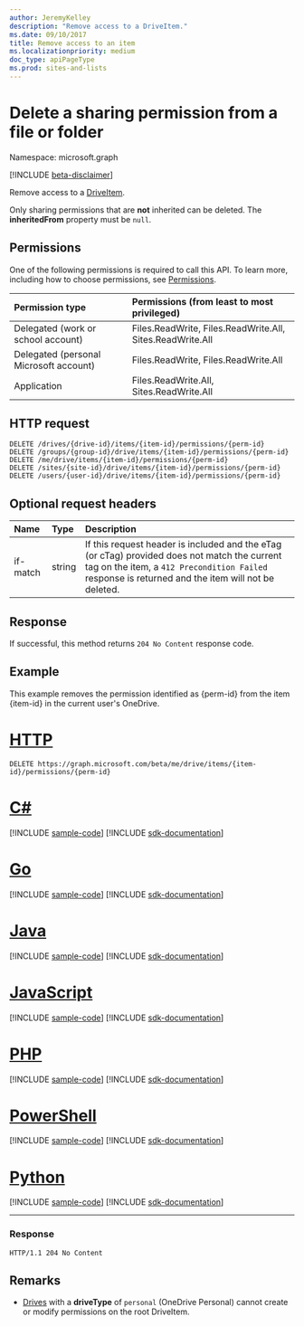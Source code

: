 ```yaml
---
author: JeremyKelley
description: "Remove access to a DriveItem."
ms.date: 09/10/2017
title: Remove access to an item
ms.localizationpriority: medium
doc_type: apiPageType
ms.prod: sites-and-lists
---
```

# Delete a sharing permission from a file or folder

Namespace: microsoft.graph

[!INCLUDE [beta-disclaimer](../../includes/beta-disclaimer.md)]

Remove access to a [DriveItem](../resources/driveitem.md).

Only sharing permissions that are **not** inherited can be deleted.
The **inheritedFrom** property must be `null`.

## Permissions
One of the following permissions is required to call this API. To learn more, including how to choose permissions, see [Permissions](/graph/permissions-reference).

|Permission type      | Permissions (from least to most privileged)              |
|:--------------------|:---------------------------------------------------------|
|Delegated (work or school account) | Files.ReadWrite, Files.ReadWrite.All, Sites.ReadWrite.All    |
|Delegated (personal Microsoft account) | Files.ReadWrite, Files.ReadWrite.All    |
|Application | Files.ReadWrite.All, Sites.ReadWrite.All |

## HTTP request

<!-- { "blockType": "ignored" } -->
```http
DELETE /drives/{drive-id}/items/{item-id}/permissions/{perm-id}
DELETE /groups/{group-id}/drive/items/{item-id}/permissions/{perm-id}
DELETE /me/drive/items/{item-id}/permissions/{perm-id}
DELETE /sites/{site-id}/drive/items/{item-id}/permissions/{perm-id}
DELETE /users/{user-id}/drive/items/{item-id}/permissions/{perm-id}
```

## Optional request headers

| Name          | Type   | Description                                                                                                                                                                                       |
|:--------------|:-------|:--------------------------------------------------------------------------------------------------------------------------------------------------------------------------------------------------|
| if-match      | string | If this request header is included and the eTag (or cTag) provided does not match the current tag on the item, a `412 Precondition Failed` response is returned and the item will not be deleted. |


## Response

If successful, this method returns `204 No Content` response code.

## Example

This example removes the permission identified as {perm-id} from the item {item-id} in the current user's OneDrive.



# [HTTP](#tab/http)
<!-- { "blockType": "request", "name": "delete-permission-1", "scopes": "files.readwrite" }-->
```http
DELETE https://graph.microsoft.com/beta/me/drive/items/{item-id}/permissions/{perm-id}
```

# [C#](#tab/csharp)
[!INCLUDE [sample-code](../includes/snippets/csharp/delete-permission-1-csharp-snippets.md)]
[!INCLUDE [sdk-documentation](../includes/snippets/snippets-sdk-documentation-link.md)]

# [Go](#tab/go)
[!INCLUDE [sample-code](../includes/snippets/go/delete-permission-1-go-snippets.md)]
[!INCLUDE [sdk-documentation](../includes/snippets/snippets-sdk-documentation-link.md)]

# [Java](#tab/java)
[!INCLUDE [sample-code](../includes/snippets/java/delete-permission-1-java-snippets.md)]
[!INCLUDE [sdk-documentation](../includes/snippets/snippets-sdk-documentation-link.md)]

# [JavaScript](#tab/javascript)
[!INCLUDE [sample-code](../includes/snippets/javascript/delete-permission-1-javascript-snippets.md)]
[!INCLUDE [sdk-documentation](../includes/snippets/snippets-sdk-documentation-link.md)]

# [PHP](#tab/php)
[!INCLUDE [sample-code](../includes/snippets/php/delete-permission-1-php-snippets.md)]
[!INCLUDE [sdk-documentation](../includes/snippets/snippets-sdk-documentation-link.md)]

# [PowerShell](#tab/powershell)
[!INCLUDE [sample-code](../includes/snippets/powershell/delete-permission-1-powershell-snippets.md)]
[!INCLUDE [sdk-documentation](../includes/snippets/snippets-sdk-documentation-link.md)]

# [Python](#tab/python)
[!INCLUDE [sample-code](../includes/snippets/python/delete-permission-1-python-snippets.md)]
[!INCLUDE [sdk-documentation](../includes/snippets/snippets-sdk-documentation-link.md)]

---

### Response

<!-- { "blockType": "response", "truncated": false } -->

```http
HTTP/1.1 204 No Content
```

## Remarks

* [Drives](../resources/drive.md) with a **driveType** of `personal` (OneDrive Personal) cannot create or modify permissions on the root DriveItem. 

<!-- uuid: 8fcb5dbc-d5aa-4681-8e31-b001d5168d79
2015-10-25 14:57:30 UTC -->
<!--
{
  "type": "#page.annotation",
  "description": "Remove an item's sharing permissions",
  "keywords": "permission, permissions, sharing, remove permissions, delete permissions",
  "section": "documentation",
  "tocPath": "OneDrive/Item/Delete permission",
  "suppressions": [
  ]
}
-->


